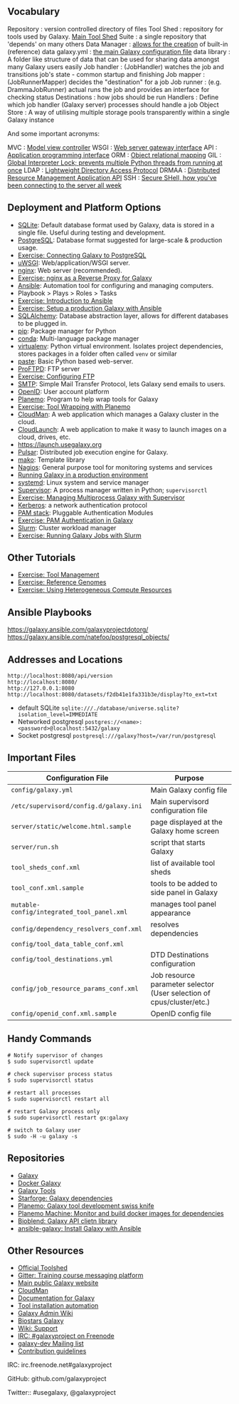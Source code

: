 ## Vocabulary

Repository
:   version controlled directory of files
Tool Shed
:   repository for tools used by Galaxy. [Main Tool Shed](https://toolshed.g2.bx.psu.edu/)
Suite
:   a single repository that 'depends' on many others
Data Manager
:   [allows for the creation](https://wiki.galaxyproject.org/Admin/Tools/DataManagers) of built-in (reference) data
galaxy.yml
:   [the main Galaxy configuration file](https://github.com/galaxyproject/galaxy/blob/dev/config/galaxy.yml.sample)
data library
:   A folder like structure of data that can be used for sharing data amongst many Galaxy users easily
Job handler
:   (JobHandler) watches the job and transitions job's state - common startup and finishing
Job mapper
:   (JobRunnerMapper) decides the "destination" for a job
Job runner
:   (e.g. DrammaJobRunner) actual runs the job and provides an interface for checking status
Destinations
:   how jobs should be run
Handlers
:   Define which job handler (Galaxy server) processes should handle a job
Object Store
:   A way of utilising multiple storage pools transparently within a single Galaxy instance

And some important acronyms:

MVC
:    [Model view controller](https://en.wikipedia.org/wiki/Model%E2%80%93view%E2%80%93controller)
WSGI
:    [Web server gateway interface](https://wsgi.readthedocs.io/en/latest/what.html)
API
:    [Application programming interface](https://en.wikipedia.org/wiki/Application_programming_interface)
ORM
:    [Object relational mapping](https://en.wikipedia.org/wiki/Object-relational_mapping)
GIL
:    [Global Interpreter Lock; prevents multiple Python threads from running at once](https://wiki.python.org/moin/GlobalInterpreterLock)
LDAP
:    [Lightweight Directory Access Protocol](https://en.wikipedia.org/wiki/Lightweight_Directory_Access_Protocol)
DRMAA
:    [Distributed Resource Management Application API](https://www.drmaa.org/)
SSH
:    [Secure SHell, how you've been connecting to the server all week](https://en.wikipedia.org/wiki/Secure_Shell)

## Deployment and Platform Options

- [SQLite](https://sqlite.org/): Default database format used by Galaxy, data is stored in a single file. Useful during testing and development.
- [PostgreSQL](https://www.postgresql.org/): Database format suggested for large-scale & production usage.
 - [Exercise: Connecting Galaxy to PostgreSQL](https://galaxyproject.github.io/training-material/topics/admin/tutorials/ansible-galaxy/tutorial.html#postgresql)
- [uWSGI](https://uwsgi-docs.readthedocs.io/en/latest/): Web/application/WSGI server.
- [nginx](https://www.nginx.com/resources/wiki/): Web server (recommended).
 - [Exercise: nginx as a Reverse Proxy for Galaxy](https://galaxyproject.github.io/training-material/topics/admin/tutorials/ansible-galaxy/tutorial.html#nginx)
- [Ansible](https://www.ansible.com/): Automation tool for configuring and managing computers.
 - Playbook > Plays > Roles > Tasks
 - [Exercise: Introduction to Ansible](https://galaxyproject.github.io/training-material/topics/admin/tutorials/ansible/tutorial.html)
 - [Exercise: Setup a production Galaxy with Ansible](https://galaxyproject.github.io/training-material/topics/admin/tutorials/ansible-galaxy/tutorial.html)
- [SQLAlchemy](http://www.sqlalchemy.org/): Database abstraction layer, allows for different databases to be plugged in.
- [pip](https://pip.pypa.io/en/stable/): Package manager for Python
- [conda](http://conda.pydata.org/docs/intro.html): Multi-language package manager
- [virtualenv](http://docs.python-guide.org/en/latest/dev/virtualenvs/): Python virtual environment. Isolates project dependencies, stores packages in a folder often called `venv` or similar
- [paste](https://en.wikipedia.org/wiki/Python_Paste): Basic Python based web-server.
- [ProFTPD](http://www.proftpd.org/): FTP server
 - [Exercise: Configuring FTP](https://galaxyproject.github.io/training-material/topics/admin/tutorials/ansible-galaxy/tutorial.html#proftpd)
- [SMTP](https://en.wikipedia.org/wiki/Simple_Mail_Transfer_Protocol): Simple Mail Transfer Protocol, lets Galaxy send emails to users.
- [OpenID](http://openid.net/): User account platform
- [Planemo](http://planemo.readthedocs.io/en/latest/): Program to help wrap tools for Galaxy
 - [Exercise: Tool Wrapping with Planemo](http://planemo.readthedocs.io/en/latest/writing_standalone.html)
- [CloudMan](https://github.com/galaxyproject/cloudman): A web application which manages a Galaxy cluster in the cloud.
- [CloudLaunch](https://github.com/galaxyproject/cloudlaunch): A web application to make it wasy to launch images on a cloud, drives, etc.
 - https://launch.usegalaxy.org
- [Pulsar](github.com/galaxyproject/pulsar): Distributed job execution engine for Galaxy.
- [mako](http://www.makotemplates.org/): Template library
- [Nagios](https://www.nagios.org/): General purpose tool for monitoring systems and services
- [Running Galaxy in a production environment](https://wiki.galaxyproject.org/Admin/Config/Performance/ProductionServer)
- [systemd](https://www.freedesktop.org/wiki/Software/systemd/): Linux system and service manager
- [Supervisor](http://supervisord.org/): A process manager written in Python; `supervisorctl`
 - [Exercise: Managing Multiprocess Galaxy with Supervisor](https://galaxyproject.github.io/training-material/topics/admin/tutorials/ansible-galaxy/tutorial.html#supervisord)
- [Kerberos](http://web.mit.edu/kerberos/): a network authentication protocol
- [PAM stack](http://www.tuxradar.com/content/how-pam-works): Pluggable Authentication Modules
 - [Exercise: PAM Authentication in Galaxy](https://galaxyproject.github.io/training-material/topics/admin/tutorials/upstream-auth/tutorial.html)
- [Slurm](http://slurm.schedmd.com/): Cluster workload manager
 - [Exercise: Running Galaxy Jobs with Slurm](https://galaxyproject.github.io/training-material/topics/admin/tutorials/connect-to-compute-cluster/tutorial.html)



## Other Tutorials

- [Exercise: Tool Management](https://galaxyproject.github.io/training-material/topics/admin/tutorials/tool-management/tutorial.html)
- [Exercise: Reference Genomes](https://galaxyproject.github.io/training-material/topics/admin/tutorials/cvmfs/tutorial.html)
- [Exercise: Using Heterogeneous Compute Resources](https://galaxyproject.github.io/training-material/topics/admin/tutorials/heterogeneous-compute/tutorial.html)


## Ansible Playbooks

https://galaxy.ansible.com/galaxyprojectdotorg/
https://galaxy.ansible.com/natefoo/postgresql_objects/

## Addresses and Locations

```
http://localhost:8080/api/version
http://localhost:8080/
http://127.0.0.1:8080
http://localhost:8080/datasets/f2db41e1fa331b3e/display?to_ext=txt
```

- default SQLite `sqlite:///./database/universe.sqlite?isolation_level=IMMEDIATE`
- Networked postgresql `postgres://<name>:<password>@localhost:5432/galaxy`
- Socket postgresql `postgresql:///galaxy?host=/var/run/postgresql`


## Important Files

Configuration File                         | Purpose
---                                        | ---
`config/galaxy.yml`                        | Main Galaxy config file
`/etc/supervisord/config.d/galaxy.ini`     | Main supervisord configuration file
`server/static/welcome.html.sample`        | page displayed at the Galaxy home screen
`server/run.sh`                            | script that starts Galaxy
`tool_sheds_conf.xml`                      | list of available tool sheds
`tool_conf.xml.sample`                     | tools to be added to side panel in Galaxy
`mutable-config/integrated_tool_panel.xml` | manages tool panel appearance
`config/dependency_resolvers_conf.xml`     | resolves dependencies
`config/tool_data_table_conf.xml`          |
`config/tool_destinations.yml`             | DTD Destinations configuration
`config/job_resource_params_conf.xml`      | Job resource parameter selector (User selection of cpus/cluster/etc.)
`config/openid_conf.xml.sample`            | OpenID config file

## Handy Commands

```
# Notify supervisor of changes
$ sudo supervisorctl update

# check supervisor process status
$ sudo supervisorctl status

# restart all processes
$ sudo supervisorctl restart all

# restart Galaxy process only
$ sudo supervisorctl restart gx:galaxy

# switch to Galaxy user
$ sudo -H -u galaxy -s
```

## Repositories

- [Galaxy](https://github.com/galaxyproject/galaxy)
- [Docker Galaxy](https://github.com/bgruening/docker-galaxy-stable)
- [Galaxy Tools](https://github.com/galaxyproject/tools-iuc)
- [Starforge: Galaxy dependencies](https://github.com/galaxyproject/starforge)
- [Planemo: Galaxy tool development swiss knife](https://github.com/galaxyproject/planemo)
- [Planemo Machine: Monitor and build docker images for dependencies](https://github.com/galaxyproject/planemo-machine)
- [Bioblend: Galaxy API clietn library](https://github.com/galaxyproject/bioblend)
- [ansible-galaxy: Install Galaxy with Ansible](https://github.com/galaxyproject/ansible-galaxy)

## Other Resources

- [Official Toolshed](https://toolshed.g2.bx.psu.edu/)
- [Gitter: Training course messaging platform](https://gitter.im/dagobah-training/Lobby)
- [Main public Galaxy website](https://usegalaxy.org/)
- [CloudMan](https://launch.usegalaxy.org/launch)
- [Documentation for Galaxy](https://docs.galaxyproject.org/en/master/index.html)
- [Tool installation automation](https://github.com/galaxyproject/ephemeris)
- [Galaxy Admin Wiki](https://wiki.galaxyproject.org/Admin/)
- [Biostars Galaxy](https://biostar.usegalaxy.org/)
- [Wiki: Support](https://wiki.galaxyproject.org/Support)
- [IRC: #galaxyproject on Freenode](https://wiki.galaxyproject.org/Support/IRC)
- [galaxy-dev Mailing list](http://dev.list.galaxyproject.org/)
- [Contribution guidelines](http://bit.ly/gx-CONTRIBUTING-md)

IRC: irc.freenode.net#galaxyproject

GitHub: github.com/galaxyproject

Twitter:: #usegalaxy, @galaxyproject

